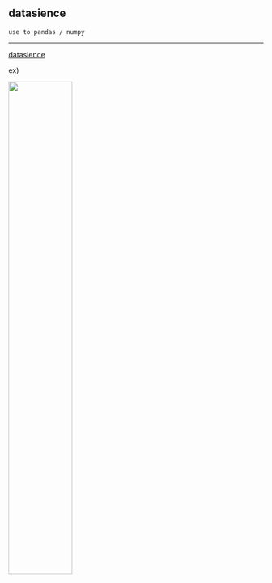 ## datasience

```
use to pandas / numpy
```
---
[datasience](https://github.com/kim-mini/STUDY/blob/main/20201113/data%20science.md)

ex)

<img src="https://postfiles.pstatic.net/MjAyMDExMTNfMjYg/MDAxNjA1MjM1NzA2Nzgx.m9r8J9FoO_IjPNhYO8YfgJIOs8Efj32ETKUO5z50pvAg.BQFfUdde7u-gRcvQ5XP_4HAy5dlJnxSPUDdou7neBmIg.PNG.kimmin2_/image.png?type=w966" width="50%">
